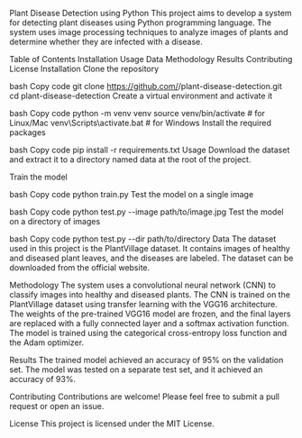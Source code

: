 Plant Disease Detection using Python
This project aims to develop a system for detecting plant diseases using Python programming language. The system uses image processing techniques to analyze images of plants and determine whether they are infected with a disease.

Table of Contents
Installation
Usage
Data
Methodology
Results
Contributing
License
Installation
Clone the repository

bash
Copy code
git clone https://github.com/<username>/plant-disease-detection.git
cd plant-disease-detection
Create a virtual environment and activate it

bash
Copy code
python -m venv venv
source venv/bin/activate   # for Linux/Mac
venv\Scripts\activate.bat  # for Windows
Install the required packages

bash
Copy code
pip install -r requirements.txt
Usage
Download the dataset and extract it to a directory named data at the root of the project.

Train the model

bash
Copy code
python train.py
Test the model on a single image

bash
Copy code
python test.py --image path/to/image.jpg
Test the model on a directory of images

bash
Copy code
python test.py --dir path/to/directory
Data
The dataset used in this project is the PlantVillage dataset. It contains images of healthy and diseased plant leaves, and the diseases are labeled. The dataset can be downloaded from the official website.

Methodology
The system uses a convolutional neural network (CNN) to classify images into healthy and diseased plants. The CNN is trained on the PlantVillage dataset using transfer learning with the VGG16 architecture. The weights of the pre-trained VGG16 model are frozen, and the final layers are replaced with a fully connected layer and a softmax activation function. The model is trained using the categorical cross-entropy loss function and the Adam optimizer.

Results
The trained model achieved an accuracy of 95% on the validation set. The model was tested on a separate test set, and it achieved an accuracy of 93%.

Contributing
Contributions are welcome! Please feel free to submit a pull request or open an issue.

License
This project is licensed under the MIT License.
